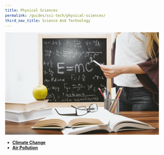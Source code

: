 ```yaml
---
title: Physical Sciences
permalink: /guides/sci-tech/physical-sciences/
third_nav_title: Science And Technology
---
```

<img src="/images/category/physical-science.jpg" alt="physical science banner" style="width:800px;" />

- [**Climate Change**](/guides/science-technology/physical-sciences/climate-change)
- [**Air Pollution**](/guides/sci-tech/physical-sciences/air-pollution)
